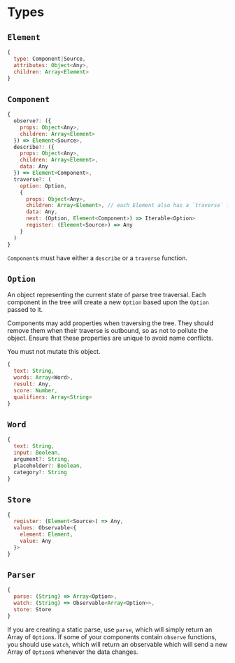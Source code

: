 # Types

## `Element`

```js
{
  type: Component|Source,
  attributes: Object<Any>,
  children: Array<Element>
}
```

## `Component`

```js
{
  observe?: ({
    props: Object<Any>,
    children: Array<Element>
  }) => Element<Source>,
  describe?: ({
    props: Object<Any>,
    children: Array<Element>,
    data: Any
  }) => Element<Component>,
  traverse?: (
    option: Option,
    {
      props: Object<Any>,
      children: Array<Element>, // each Element also has a `traverse` function
      data: Any,
      next: (Option, Element<Component>) => Iterable<Option>
      register: (Element<Source>) => Any
    }
  )
}
```

`Component`s must have either a `describe` or a `traverse` function.

## `Option`

An object representing the current state of parse tree traversal. Each
component in the tree will create a new `Option` based upon the `Option`
passed to it.

Components may add properties when traversing the tree. They should remove
them when their traverse is outbound, so as not to pollute the object.
Ensure that these properties are unique to avoid name conflicts.

You must not mutate this object.

```js
{
  text: String,
  words: Array<Word>,
  result: Any,
  score: Number,
  qualifiers: Array<String>
}
```

## `Word`

```js
{
  text: String,
  input: Boolean,
  argument?: String,
  placeholder?: Boolean,
  category?: String
}
```

## `Store`

```js
{
  register: (Element<Source>) => Any,
  values: Observable<{
    element: Element,
    value: Any
  }>
}
```

## `Parser`

```js
{
  parse: (String) => Array<Option>,
  watch: (String) => Observable<Array<Option>>,
  store: Store
}
```

If you are creating a static parse, use `parse`, which will
simply return an Array of `Option`s. If some of your components
contain `observe` functions, you should use `watch`, which will return
an observable which will send a new Array of `Option`s whenever
the data changes.